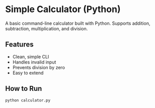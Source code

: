 #  Simple Calculator (Python)

A basic command-line calculator built with Python. Supports addition, subtraction, multiplication, and division.

##  Features
- Clean, simple CLI
- Handles invalid input
- Prevents division by zero
- Easy to extend

##  How to Run

```bash
python calculator.py
